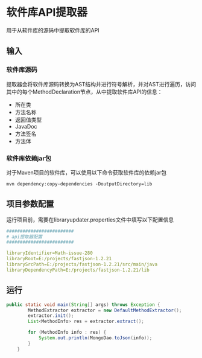 # 软件库API提取器
用于从软件库的源码中提取软件库的API

## 输入
### 软件库源码
提取器会将软件库源码转换为AST结构并进行符号解析，并对AST进行遍历，访问其中的每个MethodDeclaration节点，从中提取软件库API的信息：
* 所在类
* 方法名称
* 返回值类型
* JavaDoc
* 方法签名
* 方法体
### 软件库依赖jar包
对于Maven项目的软件库，可以使用以下命令获取软件库的依赖jar包
```shell
mvn dependency:copy-dependencies -DoutputDirectory=lib
```

## 项目参数配置
运行项目前，需要在libraryupdater.properties文件中填写以下配置信息
```yaml
#########################
# api提取器配置
#########################

libraryIdentifier=Math-issue-280
libraryRoot=E:/projects/fastjson-1.2.21
librarySrcPath=E:/projects/fastjson-1.2.21/src/main/java
libraryDependencyPath=E:/projects/fastjson-1.2.21/lib
```

## 运行
```java
public static void main(String[] args) throws Exception {
        MethodExtractor extractor = new DefaultMethodExtractor();
        extractor.init();
        List<MethodInfo> res = extractor.extract();

        for (MethodInfo info : res) {
            System.out.println(MongoDao.toJson(info));
        }
    }
```